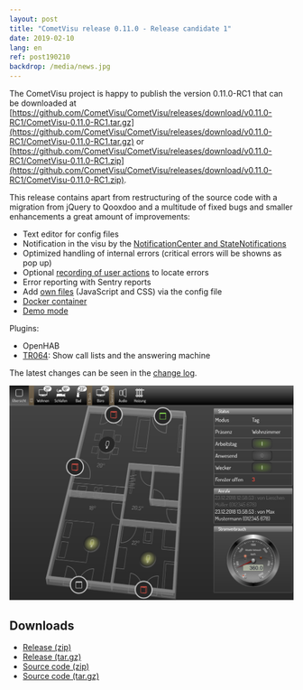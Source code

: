 ```yaml
---
layout: post
title: "CometVisu release 0.11.0 - Release candidate 1"
date: 2019-02-10
lang: en
ref: post190210
backdrop: /media/news.jpg
---
```


The CometVisu project is happy to publish the version 0.11.0-RC1 that can be
downloaded at 
[https://github.com/CometVisu/CometVisu/releases/download/v0.11.0-RC1/CometVisu-0.11.0-RC1.tar.gz](https://github.com/CometVisu/CometVisu/releases/download/v0.11.0-RC1/CometVisu-0.11.0-RC1.tar.gz)
or 
[https://github.com/CometVisu/CometVisu/releases/download/v0.11.0-RC1/CometVisu-0.11.0-RC1.zip](https://github.com/CometVisu/CometVisu/releases/download/v0.11.0-RC1/CometVisu-0.11.0-RC1.zip).

This release contains apart from restructuring of the source code with a migration from jQuery to Qooxdoo and a
multitude of fixed bugs and smaller enhancements a great amount of improvements:
* Text editor for config files
* Notification in the visu by the [NotificationCenter and 
  StateNotifications](https://www.cometvisu.org/CometVisu/en/latest/manual/config/notifications.html)
* Optimized handling of internal errors (critical errors will be showns as pop up)
* Optional [recording of user 
  actions](https://www.cometvisu.org/CometVisu/en/latest/manual/colab/index.html#bug-reports-with-log-files)
  to locate errors
* Error reporting with Sentry reports
* Add [own files](https://www.cometvisu.org/CometVisu/en/latest/manual/config/xml-format.html#include-additional-files)
  (JavaScript and CSS) via the config file
* [Docker container](http://www.cometvisu.org/CometVisu/en/latest/manual/install/docker.html)
* [Demo mode](https://www.cometvisu.org/CometVisu/de/latest/demo/)

Plugins:
* OpenHAB
* [TR064](https://www.cometvisu.org/CometVisu/en/latest/manual/config/widgets/plugins/tr064/index.html): 
  Show call lists and the answering machine
  
The latest changes can be seen in the 
[change log](https://raw.githubusercontent.com/CometVisu/CometVisu/v0.11.0-RC1/ChangeLog).

![Demo Mode](/media/posts/190204_screenshot_demomode.png)

Downloads
---------

* [Release (zip)](https://github.com/CometVisu/CometVisu/releases/download/v0.11.0-RC1/CometVisu-0.11.0-RC1.tar.gz)
* [Release (tar.gz)](https://github.com/CometVisu/CometVisu/releases/download/v0.11.0-RC1//CometVisu-0.11.0-RC1.tar.gz)
* [Source code (zip)](https://github.com/CometVisu/CometVisu/archive/v0.11.0-RC1.zip)
* [Source code (tar.gz)](https://github.com/CometVisu/CometVisu/archive/v0.11.0-RC1.tar.gz)